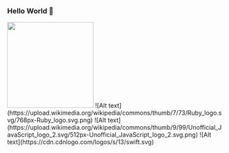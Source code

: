 ### Hello World 👋
<img src="https://upload.wikimedia.org/wikipedia/commons/thumb/7/73/Ruby_logo.svg/768px-Ruby_logo.svg.png" width="200">
![Alt text](https://upload.wikimedia.org/wikipedia/commons/thumb/7/73/Ruby_logo.svg/768px-Ruby_logo.svg.png)
![Alt text](https://upload.wikimedia.org/wikipedia/commons/thumb/9/99/Unofficial_JavaScript_logo_2.svg/512px-Unofficial_JavaScript_logo_2.svg.png)
![Alt text](https://cdn.cdnlogo.com/logos/s/13/swift.svg)

<!--
**GAierken/GAierken** is a ✨ _special_ ✨ repository because its `README.md` (this file) appears on your GitHub profile.

Here are some ideas to get you started:

- 🔭 I’m currently working on ...
- 🌱 I’m currently learning ...
- 👯 I’m looking to collaborate on ...
- 🤔 I’m looking for help with ...
- 💬 Ask me about ...
- 📫 How to reach me: ...
- 😄 Pronouns: ...
- ⚡ Fun fact: ...
-->
